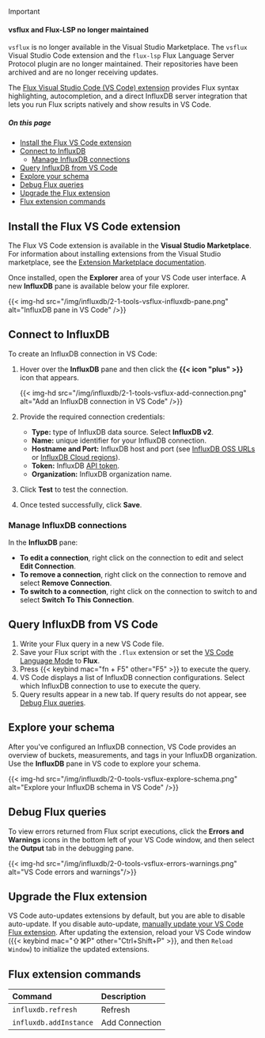 
> [!Important]
> #### vsflux and Flux-LSP no longer maintained
> `vsflux` is no longer available in the Visual Studio Marketplace.
> The `vsflux` Visual Studio Code extension and the `flux-lsp` Flux Language Server Protocol plugin are no longer maintained.
> Their repositories have been archived and are no longer receiving updates.

The [Flux Visual Studio Code (VS Code) extension](https://marketplace.visualstudio.com/items?itemName=influxdata.flux)
provides Flux syntax highlighting, autocompletion, and a direct InfluxDB server
integration that lets you run Flux scripts natively and show results in VS Code.

##### On this page
- [Install the Flux VS Code extension](#install-the-flux-vs-code-extension)
- [Connect to InfluxDB](#connect-to-influxdb)
  - [Manage InfluxDB connections](#manage-influxdb-connections)
- [Query InfluxDB from VS Code](#query-influxdb-from-vs-code)
- [Explore your schema](#explore-your-schema)
- [Debug Flux queries](#debug-flux-queries)
- [Upgrade the Flux extension](#upgrade-the-flux-extension)
- [Flux extension commands](#flux-extension-commands)

## Install the Flux VS Code extension
The Flux VS Code extension is available in the **Visual Studio Marketplace**.
For information about installing extensions from the Visual Studio marketplace,
see the [Extension Marketplace documentation](https://code.visualstudio.com/docs/editor/extension-gallery).

Once installed, open the **Explorer** area of your VS Code user interface.
A new **InfluxDB** pane is available below your file explorer.

{{< img-hd src="/img/influxdb/2-1-tools-vsflux-influxdb-pane.png" alt="InfluxDB pane in VS Code" />}}

## Connect to InfluxDB
To create an InfluxDB connection in VS Code:

1. Hover over the **InfluxDB** pane and then click the **{{< icon "plus" >}}** icon that appears.

    {{< img-hd src="/img/influxdb/2-1-tools-vsflux-add-connection.png" alt="Add an InfluxDB connection in VS Code" />}}

2. Provide the required connection credentials:
    - **Type:** type of InfluxDB data source. Select **InfluxDB v2**.
    - **Name:** unique identifier for your InfluxDB connection.
    - **Hostname and Port:** InfluxDB host and port
      (see [InfluxDB OSS URLs](/influxdb/version/reference/urls/) or [InfluxDB Cloud regions](/influxdb/cloud/reference/regions/)).
    - **Token:** InfluxDB [API token](/influxdb/version/admin/tokens/).
    - **Organization:** InfluxDB organization name.
3. Click **Test** to test the connection.
4. Once tested successfully, click **Save**.

### Manage InfluxDB connections
In the **InfluxDB** pane:

- **To edit a connection**, right click on the connection to edit and select **Edit Connection**.
- **To remove a connection**, right click on the connection to remove and select **Remove Connection**.
- **To switch to a connection**, right click on the connection to switch to and select **Switch To This Connection**.

## Query InfluxDB from VS Code
1. Write your Flux query in a new VS Code file.
2. Save your Flux script with the `.flux` extension or set the
   [VS Code Language Mode](https://code.visualstudio.com/docs/languages/overview#_changing-the-language-for-the-selected-file) to **Flux**.
3. Press {{< keybind mac="fn + F5" other="F5" >}} to execute the query.
4. VS Code displays a list of InfluxDB connection configurations.
   Select which InfluxDB connection to use to execute the query.
5. Query results appear in a new tab. If query results do not appear, see [Debug Flux queries](#debug-flux-queries).

## Explore your schema
After you've configured an InfluxDB connection, VS Code provides an overview of buckets,
measurements, and tags in your InfluxDB organization.
Use the **InfluxDB** pane in VS code to explore your schema.

{{< img-hd src="/img/influxdb/2-0-tools-vsflux-explore-schema.png" alt="Explore your InfluxDB schema in VS Code" />}}

## Debug Flux queries
To view errors returned from Flux script executions, click the **Errors and Warnings**
icons in the bottom left of your VS Code window, and then select the **Output** tab in the debugging pane.

{{< img-hd src="/img/influxdb/2-0-tools-vsflux-errors-warnings.png" alt="VS Code errors and warnings"/>}}

## Upgrade the Flux extension
VS Code auto-updates extensions by default, but you are able to disable auto-update.
If you disable auto-update, [manually update your VS Code Flux extension](https://code.visualstudio.com/docs/editor/extension-gallery#_update-an-extension-manually).
After updating the extension, reload your VS Code window ({{< keybind mac="⇧⌘P" other="Ctrl+Shift+P" >}},
and then `Reload Window`) to initialize the updated extensions.

## Flux extension commands

| Command                | Description    |
| :--------------------- | :------------- |
| `influxdb.refresh`     | Refresh        |
| `influxdb.addInstance` | Add Connection |

